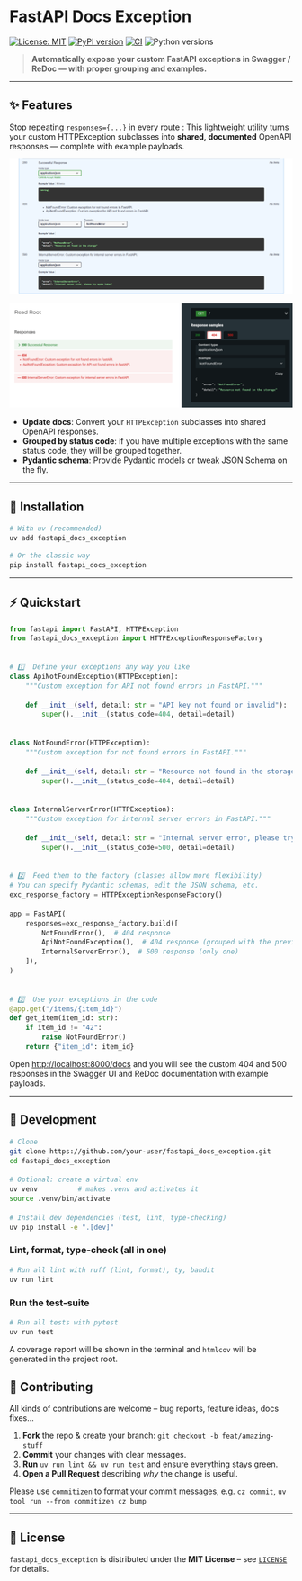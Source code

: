 # FastAPI Docs Exception


[![License: MIT](https://img.shields.io/badge/License-MIT-green.svg)](LICENSE)
[![PyPI version](https://img.shields.io/pypi/v/fastapi_docs_exception.svg)](https://pypi.org/project/fastapi_docs_exception/)
[![CI](https://github.com/Athroniaeth/fastapi-docs-exception/actions/workflows/release.yml/badge.svg)](https://github.com/Athroniaeth/fastapi-docs-exception/actions/workflows/release.yml)
![Python versions](https://img.shields.io/pypi/pyversions/fastapi-docs-exception)

> **Automatically expose your custom FastAPI exceptions in Swagger / ReDoc — with proper grouping and examples.**

---

## ✨ Features

Stop repeating `responses={...}` in every route : This lightweight utility turns your custom HTTPException subclasses into **shared, documented** OpenAPI responses — complete with example payloads.

<p align="center">
  <img src="docs/swagger.png" alt="Swagger UI screenshot that shows custom 404 & 500 error examples" width="700">
</p>

<p align="center">
  <img src="docs/redoc.png" alt="Swagger UI screenshot that shows custom 404 & 500 error examples" width="700">
</p>

- **Update docs**: Convert your `HTTPException` subclasses into shared OpenAPI responses.
- **Grouped by status code**: if you have multiple exceptions with the same status code, they will be grouped together.
- **Pydantic schema**: Provide Pydantic models or tweak JSON Schema on the fly.

---

## 🚀 Installation

```bash
# With uv (recommended)
uv add fastapi_docs_exception
```

```bash
# Or the classic way
pip install fastapi_docs_exception
```

---

## ⚡ Quickstart

```python
from fastapi import FastAPI, HTTPException
from fastapi_docs_exception import HTTPExceptionResponseFactory


# 1️⃣  Define your exceptions any way you like
class ApiNotFoundException(HTTPException):
    """Custom exception for API not found errors in FastAPI."""

    def __init__(self, detail: str = "API key not found or invalid"):
        super().__init__(status_code=404, detail=detail)


class NotFoundError(HTTPException):
    """Custom exception for not found errors in FastAPI."""

    def __init__(self, detail: str = "Resource not found in the storage"):
        super().__init__(status_code=404, detail=detail)


class InternalServerError(HTTPException):
    """Custom exception for internal server errors in FastAPI."""

    def __init__(self, detail: str = "Internal server error, please try again later"):
        super().__init__(status_code=500, detail=detail)


# 2️⃣  Feed them to the factory (classes allow more flexibility)
# You can specify Pydantic schemas, edit the JSON schema, etc.
exc_response_factory = HTTPExceptionResponseFactory()

app = FastAPI(
    responses=exc_response_factory.build([
        NotFoundError(),  # 404 response
        ApiNotFoundException(),  # 404 response (grouped with the previous one)
        InternalServerError(),  # 500 response (only one)
    ]),
)


# 3️⃣  Use your exceptions in the code
@app.get("/items/{item_id}")
def get_item(item_id: str):
    if item_id != "42":
        raise NotFoundError()
    return {"item_id": item_id}
```

Open [http://localhost:8000/docs](http://localhost:8000/docs) and you will see the custom 404 and 500 responses in the Swagger UI and ReDoc documentation with example payloads.

---

## 🔧 Development

```bash
# Clone
git clone https://github.com/your-user/fastapi_docs_exception.git
cd fastapi_docs_exception

# Optional: create a virtual env
uv venv          # makes .venv and activates it
source .venv/bin/activate

# Install dev dependencies (test, lint, type-checking)
uv pip install -e ".[dev]"
```

### Lint, format, type-check (all in one)

```bash
# Run all lint with ruff (lint, format), ty, bandit
uv run lint
```

### Run the test-suite

```bash
# Run all tests with pytest
uv run test
```

A coverage report will be shown in the terminal and `htmlcov` will be generated in the project root.

## 🤝 Contributing

All kinds of contributions are welcome – bug reports, feature ideas, docs fixes...

1. **Fork** the repo & create your branch: `git checkout -b feat/amazing-stuff`
2. **Commit** your changes with clear messages.
3. **Run** `uv run lint && uv run test` and ensure everything stays green.
4. **Open a Pull Request** describing *why* the change is useful.

Please use `commitizen` to format your commit messages, e.g. `cz commit`, `uv tool run --from commitizen cz bump`

---

## 📜 License

`fastapi_docs_exception` is distributed under the **MIT License** – see [`LICENSE`](LICENSE) for details.

